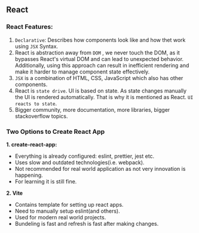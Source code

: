 ## React

### React Features:

1. `Declarative`: Describes how components look like and how thet work using `JSX` Syntax.
2. React is abstraction away from `DOM` , we never touch the DOM, as it bypasses React's virtual DOM and can lead to unexpected behavior. Additionally, using this approach can result in inefficient rendering and make it harder to manage component state effectively.
3. `JSX` is a combination of HTML, CSS, JavaScript which also has other components.
4. React is `state drive`. UI is based on state. As state changes manually the UI is rendered automatically. That is why it is mentioned as React. `UI reacts to state`.
5. Bigger community, more documentation, more libraries, bigger stackoverflow topics.

### Two Options to Create React App

**1. create-react-app:**

- Everything is already configured: eslint, prettier, jest etc.
- Uses slow and outdated technologies(i.e. webpack).
- Not recommended for real world application as not very innovation is happening.
- For learning it is still fine.

**2. Vite**

- Contains template for setting up react apps.
- Need to manually setup eslint(and others).
- Used for modern real world projects.
- Bundeling is fast and refresh is fast after making changes.
